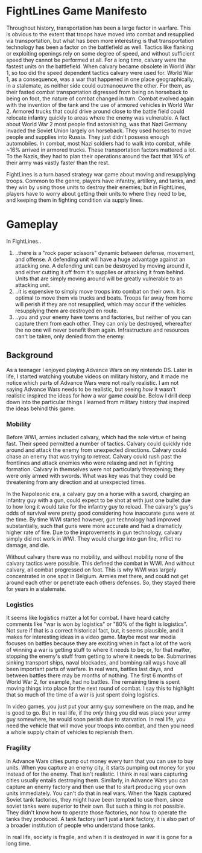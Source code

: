 # FightLines Game Manifesto

Throughout history, transportation has been a large factor in warfare. This is obvious to the extent that troops have moved into combat and resupplied via transportation, but what has been more interesting is that transportation technology has been a factor on the battlefield as well. Tactics like flanking or exploiting openings rely on some degree of speed, and without sufficient speed they cannot be performed at all. For a long time, calvary were the fastest units on the battlefield. When calvary became obsolete in World War 1, so too did the speed dependent tactics calvary were used for. World War 1, as a consequence, was a war that happened in one place geographically, in a stalemate, as neither side could outmanoeuvre the other. For them, as their fasted combat transportation digressed from being on horseback to being on foot, the nature of combat changed in turn. Combat evolved again with the invention of the tank and the use of armored vehicles in World War 2. Armored trucks that could drive around close to the battle field could relocate infantry quickly to areas where the enemy was vulnerable. A fact about World War 2 most people find astonishing, was that Nazi Germany invaded the Soviet Union largely on horseback. They used horses to move people and supplies into Russia. They just didn't possess enough automobiles. In combat, most Nazi soldiers had to walk into combat, while ~16% arrived in armored trucks. These transportation factors mattered a lot. To the Nazis, they had to plan their operations around the fact that 16% of their army was vastly faster than the rest. 

FightLines is a turn based strategy war game about moving and resupplying troops. Common to the genre, players have infantry, artillery, and tanks, and they win by using those units to destroy their enemies; but in FightLines, players have to worry about getting their units to where they need to be, and keeping them in fighting condition via supply lines.

# Gameplay
In FightLines..
1. ..there is a "rock paper scissors" dynamic between defense, movement, and offense. A defending unit will have a huge advantage against an attacking one. A defending unit can be destroyed by moving around it, and either cutting it off from it's supplies or attacking it from behind. Units that are simply moving around will be greatly vulnerable to an attacking unit.
2. ..it is expensive to simply move troops into combat on their own. It is optimal to move them via trucks and boats. Troops far away from home will perish if they are not resupplied, which may occur if the vehicles resupplying them are destroyed en route.
3. ..you and your enemy have towns and factories, but neither of you can capture them from each other. They can only be destroyed, whereafter the no one will never benefit them again. Infrastructure and resources can't be taken, only denied from the enemy.

## Background

As a teenager I enjoyed playing Advance Wars on my nintendo DS. Later in life, I started watching youtube videos on military history, and it made me notice which parts of Advance Wars were not really realistic. I am not saying Advance Wars needs to be realistic, but seeing _how_ it wasn't realistic inspired the ideas for how a war game _could_ be. Below I drill deep down into the particular things I learned from military history that inspired the ideas behind this game. 

### Mobility
Before WWI, armies included calvary, which had the sole virtue of being fast. Their speed permitted a number of tactics. Calvary could quickly ride around and attack the enemy from unexpected directions. Calvary could chase an enemy that was trying to retreat. Calvary could rush past the frontlines and attack enemies who were relaxing and not in fighting formation. Calvary in themselves were not particularly threatening; they were only armed with swords. What was key was that they could be threatening from any direction and at unexpected times.

In the Napoleonic era, a calvary guy on a horse with a sword, charging an infantry guy with a gun, could expect to be shot at with just one bullet due to how long it would take for the infantry guy to reload. The calvary's guy's odds of survival were pretty good considering how inaccurate guns were at the time. By time WWI started however, gun technology had improved substantially, such that guns were more accurate and had a dramaticly higher rate of fire. Due to the improvements in gun technology, calvary simply did not work in WWI. They would charge into gun fire, inflict no damage, and die.

Without calvary there was no mobility, and without mobility none of the calvary tactics were possible. This defined the combat in WWI. And without calvary, all combat progressed on foot. This is why WWI was largely concentrated in one spot in Belgium. Armies met there, and could not get around each other or penetrate each others defenses. So, they stayed there for years in a stalemate. 

### Logistics
It seems like logistics matter a lot for combat. I have heard catchy comments like "war is won by logistics" or "80% of the fight is logistics". Not sure if that is a correct historical fact, but, it seems plausible, and it makes for interesting ideas in a video game. Maybe most war media focuses on battles because they are exciting when in fact a lot of the work of winning a war is getting stuff to where it needs to be; or, for that matter, stopping the enemy's stuff from getting to where it needs to be. Submarines sinking transport ships, naval blockades, and bombing rail ways have all been important parts of warfare. In real wars, battles last days, and between battles there may be months of nothing. The first 6 months of World War 2, for example, had no battles. The remaining time is spent moving things into place for the next round of combat. I say this to highlight that so much of the time of a war is just spent doing logistics.


 In video games, you just put your army guy somewhere on the map, and he is good to go. But in real life, if the _only_ thing you did was place your army guy somewhere, he would soon perish due to starvation. In real life, you need the vehicle that will move your troops into combat, and then you need a whole supply chain of vehicles to replenish them. 

### Fragility
In Advance Wars cities pump out money every turn that you can use to buy units. When you capture an enemy city, it starts pumping out money for you instead of for the enemy. That isn't realistic. I think in real wars capturing cities usually entails destroying them. Similarly, in Advance Wars you can capture an enemy factory and then use that to start producing your own units immediately. You can't do that in real wars. When the Nazis captured Soviet tank factories, they might have been tempted to use them, since soviet tanks were superior to their own. But such a thing is not possible. They didn't know how to operate those factories, nor how to operate the tanks they produced. A tank factory isn't just a tank factory, it is also part of a broader institution of people who understand those tanks.

In real life, society is fragile, and when it is destroyed in war it is gone for a long time.


